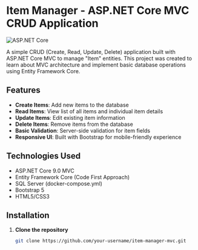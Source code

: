 # Item Manager - ASP.NET Core MVC CRUD Application

![ASP.NET Core](https://img.shields.io/badge/ASP.NET_Core-9.0-blue)

A simple CRUD (Create, Read, Update, Delete) application built with ASP.NET Core MVC to manage "Item" entities. This project was created to learn about MVC architecture and implement basic database operations using Entity Framework Core.

## Features

- **Create Items**: Add new items to the database
- **Read Items**: View list of all items and individual item details
- **Update Items**: Edit existing item information
- **Delete Items**: Remove items from the database
- **Basic Validation**: Server-side validation for item fields
- **Responsive UI**: Built with Bootstrap for mobile-friendly experience

## Technologies Used

- ASP.NET Core 9.0 MVC
- Entity Framework Core (Code First Approach)
- SQL Server (docker-compose.yml)
- Bootstrap 5
- HTML5/CSS3

## Installation

1. **Clone the repository**
   ```bash
   git clone https://github.com/your-username/item-manager-mvc.git